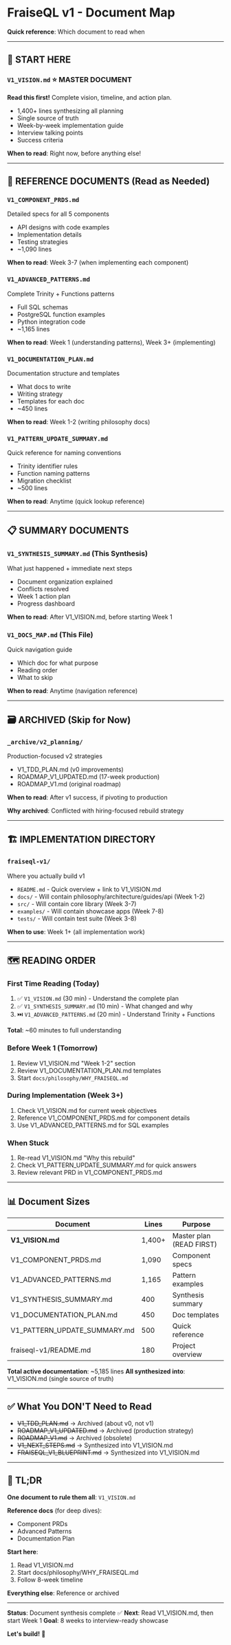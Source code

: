# FraiseQL v1 - Document Map

**Quick reference**: Which document to read when

---

## 🎯 START HERE

### **`V1_VISION.md`** ⭐ MASTER DOCUMENT
**Read this first!** Complete vision, timeline, and action plan.
- 1,400+ lines synthesizing all planning
- Single source of truth
- Week-by-week implementation guide
- Interview talking points
- Success criteria

**When to read**: Right now, before anything else!

---

## 📖 REFERENCE DOCUMENTS (Read as Needed)

### **`V1_COMPONENT_PRDS.md`**
Detailed specs for all 5 components
- API designs with code examples
- Implementation details
- Testing strategies
- ~1,090 lines

**When to read**: Week 3-7 (when implementing each component)

### **`V1_ADVANCED_PATTERNS.md`**
Complete Trinity + Functions patterns
- Full SQL schemas
- PostgreSQL function examples
- Python integration code
- ~1,165 lines

**When to read**: Week 1 (understanding patterns), Week 3+ (implementing)

### **`V1_DOCUMENTATION_PLAN.md`**
Documentation structure and templates
- What docs to write
- Writing strategy
- Templates for each doc
- ~450 lines

**When to read**: Week 1-2 (writing philosophy docs)

### **`V1_PATTERN_UPDATE_SUMMARY.md`**
Quick reference for naming conventions
- Trinity identifier rules
- Function naming patterns
- Migration checklist
- ~500 lines

**When to read**: Anytime (quick lookup reference)

---

## 📋 SUMMARY DOCUMENTS

### **`V1_SYNTHESIS_SUMMARY.md`** (This Synthesis)
What just happened + immediate next steps
- Document organization explained
- Conflicts resolved
- Week 1 action plan
- Progress dashboard

**When to read**: After V1_VISION.md, before starting Week 1

### **`V1_DOCS_MAP.md`** (This File)
Quick navigation guide
- Which doc for what purpose
- Reading order
- What to skip

**When to read**: Anytime (navigation reference)

---

## 🗃️ ARCHIVED (Skip for Now)

### **`_archive/v2_planning/`**
Production-focused v2 strategies
- V1_TDD_PLAN.md (v0 improvements)
- ROADMAP_V1_UPDATED.md (17-week production)
- ROADMAP_V1.md (original roadmap)

**When to read**: After v1 success, if pivoting to production

**Why archived**: Conflicted with hiring-focused rebuild strategy

---

## 🏗️ IMPLEMENTATION DIRECTORY

### **`fraiseql-v1/`**
Where you actually build v1
- `README.md` - Quick overview + link to V1_VISION.md
- `docs/` - Will contain philosophy/architecture/guides/api (Week 1-2)
- `src/` - Will contain core library (Week 3-7)
- `examples/` - Will contain showcase apps (Week 7-8)
- `tests/` - Will contain test suite (Week 3-8)

**When to use**: Week 1+ (all implementation work)

---

## 🗺️ READING ORDER

### **First Time Reading** (Today)
1. ✅ `V1_VISION.md` (30 min) - Understand the complete plan
2. ✅ `V1_SYNTHESIS_SUMMARY.md` (10 min) - What changed and why
3. ⏭️ `V1_ADVANCED_PATTERNS.md` (20 min) - Understand Trinity + Functions

**Total**: ~60 minutes to full understanding

### **Before Week 1** (Tomorrow)
1. Review V1_VISION.md "Week 1-2" section
2. Review V1_DOCUMENTATION_PLAN.md templates
3. Start `docs/philosophy/WHY_FRAISEQL.md`

### **During Implementation** (Week 3+)
1. Check V1_VISION.md for current week objectives
2. Reference V1_COMPONENT_PRDS.md for component details
3. Use V1_ADVANCED_PATTERNS.md for SQL examples

### **When Stuck**
1. Re-read V1_VISION.md "Why this rebuild"
2. Check V1_PATTERN_UPDATE_SUMMARY.md for quick answers
3. Review relevant PRD in V1_COMPONENT_PRDS.md

---

## 📊 Document Sizes

| Document | Lines | Purpose |
|----------|-------|---------|
| **V1_VISION.md** | 1,400+ | Master plan (READ FIRST) |
| V1_COMPONENT_PRDS.md | 1,090 | Component specs |
| V1_ADVANCED_PATTERNS.md | 1,165 | Pattern examples |
| V1_SYNTHESIS_SUMMARY.md | 400 | Synthesis summary |
| V1_DOCUMENTATION_PLAN.md | 450 | Doc templates |
| V1_PATTERN_UPDATE_SUMMARY.md | 500 | Quick reference |
| fraiseql-v1/README.md | 180 | Project overview |

**Total active documentation**: ~5,185 lines
**All synthesized into**: V1_VISION.md (single source of truth)

---

## ✅ What You DON'T Need to Read

- ~~V1_TDD_PLAN.md~~ → Archived (about v0, not v1)
- ~~ROADMAP_V1_UPDATED.md~~ → Archived (production strategy)
- ~~ROADMAP_V1.md~~ → Archived (obsolete)
- ~~V1_NEXT_STEPS.md~~ → Synthesized into V1_VISION.md
- ~~FRAISEQL_V1_BLUEPRINT.md~~ → Synthesized into V1_VISION.md

---

## 🎯 TL;DR

**One document to rule them all**: `V1_VISION.md`

**Reference docs** (for deep dives):
- Component PRDs
- Advanced Patterns
- Documentation Plan

**Start here**:
1. Read V1_VISION.md
2. Start docs/philosophy/WHY_FRAISEQL.md
3. Follow 8-week timeline

**Everything else**: Reference or archived

---

**Status**: Document synthesis complete ✅
**Next**: Read V1_VISION.md, then start Week 1
**Goal**: 8 weeks to interview-ready showcase

**Let's build!** 🚀
